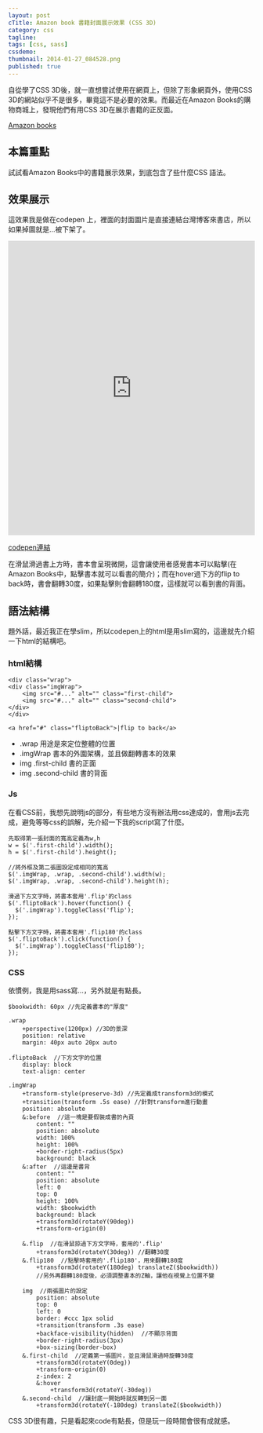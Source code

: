 ```yaml
---
layout: post
cTitle: Amazon book 書籍封面展示效果 (CSS 3D)
category: css
tagline: 
tags: [css, sass]
cssdemo: 
thumbnail: 2014-01-27_084528.png
published: true
---
```


自從學了CSS 3D後，就一直想嘗試使用在網頁上，但除了形象網頁外，使用CSS 3D的網站似乎不是很多，畢竟這不是必要的效果。而最近在Amazon Books的購物商城上，發現他們有用CSS 3D在展示書籍的正反面。

[Amazon books](http://www.amazon.com/gp/product/1936608367/ref=s9_simh_bw_p14_d2_i1?pf_rd_m=ATVPDKIKX0DER&pf_rd_s=merchandised-search-4&pf_rd_r=0DRH0KAG65P45DCXEKPW&pf_rd_t=101&pf_rd_p=1401488422&pf_rd_i=283155)

<!-- more -->

## 本篇重點

試試看Amazon Books中的書籍展示效果，到底包含了些什麼CSS 語法。

## 效果展示

這效果我是做在codepen 上，裡面的封面圖片是直接連結台灣博客來書店，所以如果掉圖就是...被下架了。

<iframe src="http://codepen.io/Wcc723/full/DjGBi" frameborder="0" width="100%" height="600px">
	
</iframe>

[codepen連結](http://codepen.io/Wcc723/full/DjGBi)

在滑鼠滑過書上方時，書本會呈現微開，這會讓使用者感覺書本可以點擊(在Amazon Books中，點擊書本就可以看書的簡介)；而在hover過下方的flip to back時，書會翻轉30度，如果點擊則會翻轉180度，這樣就可以看到書的背面。

## 語法結構

題外話，最近我正在學slim，所以codepen上的html是用slim寫的，這邊就先介紹一下html的結構吧。

### html結構
	
	<div class="wrap">
	<div class="imgWrap">
		<img src="#..." alt="" class="first-child">
		<img src="#..." alt="" class="second-child">
	</div>
	</div>

	<a href="#" class="fliptoBack">|flip to back</a>

- .wrap 用途是來定位整體的位置
- .imgWrap 書本的外圍架構，並且做翻轉書本的效果
- img .first-child 書的正面
- img .second-child 書的背面




### Js

在看CSS前，我想先說明js的部分，有些地方沒有辦法用css達成的，會用js去完成，避免等等css的誤解，先介紹一下我的script寫了什麼。

	先取得第一張封面的寬高定義為w,h	
	w = $('.first-child').width();	
	h = $('.first-child').height();	

	//將外框及第二張圖設定成相同的寬高
	$('.imgWrap, .wrap, .second-child').width(w);	
	$('.imgWrap, .wrap, .second-child').height(h);

	滑過下方文字時，將書本套用'.flip'的class
	$('.fliptoBack').hover(function() {
	  $('.imgWrap').toggleClass('flip');
	});
	
	點擊下方文字時，將書本套用'.flip180'的class
	$('.fliptoBack').click(function() {
	  $('.imgWrap').toggleClass('flip180');
	});
	
	
### CSS

依慣例，我是用sass寫...，另外就是有點長。 

	$bookwidth: 60px //先定義書本的"厚度"

	.wrap
		+perspective(1200px) //3D的景深
		position: relative
		margin: 40px auto 20px auto

	.fliptoBack  //下方文字的位置
		display: block
		text-align: center

	.imgWrap
		+transform-style(preserve-3d) //先定義成transform3d的模式
		+transition(transform .5s ease) //針對transform進行動畫
		position: absolute
		&:before  //這一塊是要假裝成書的內頁
			content: ""
			position: absolute
			width: 100%
			height: 100%
			+border-right-radius(5px)
			background: black
		&:after  //這邊是書背
			content: ""
			position: absolute
			left: 0
			top: 0
			height: 100%
			width: $bookwidth
			background: black
			+transform3d(rotateY(90deg))
			+transform-origin(0)

		&.flip  //在滑鼠掠過下方文字時，套用的'.flip'
			+transform3d(rotateY(30deg)) //翻轉30度
		&.flip180  //點擊時套用的'.flip180'，用來翻轉180度
			+transform3d(rotateY(180deg) translateZ($bookwidth))
			//另外再翻轉180度後，必須調整書本的Z軸，讓他在視覺上位置不變

		img  //兩張圖片的設定
			position: absolute
			top: 0
			left: 0
			border: #ccc 1px solid
			+transition(transform .3s ease)
			+backface-visibility(hidden)  //不顯示背面
			+border-right-radius(3px)
			+box-sizing(border-box)    
		&.first-child  //定義第一張圖片，並且滑鼠滑過時旋轉30度
			+transform3d(rotateY(0deg))
			+transform-origin(0)
			z-index: 2      
			&:hover
				+transform3d(rotateY(-30deg))
		&.second-child  //讓封底一開始時就反轉到另一面
			+transform3d(rotateY(-180deg) translateZ($bookwidth))
      
CSS 3D很有趣，只是看起來code有點長，但是玩一段時間會很有成就感。  